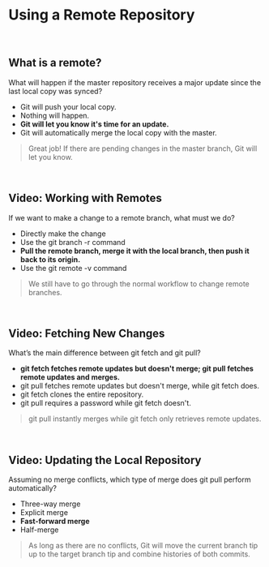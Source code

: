 # Using a Remote Repository

<br>

## What is a remote?

What will happen if the master repository receives a major update since the last local copy was synced?

* Git will push your local copy.
* Nothing will happen.
* **Git will let you know it's time for an update.**
* Git will automatically merge the local copy with the master.

> Great job! If there are pending changes in the master branch, Git will let you know.

<br>

## Video: Working with Remotes

If we want to make a change to a remote branch, what must we do?

* Directly make the change
* Use the git branch -r command
* **Pull the remote branch, merge it with the local branch, then push it back to its origin.**
* Use the git remote -v command

> We still have to go through the normal workflow to change remote branches.

<br>

## Video: Fetching New Changes

What’s the main difference between git fetch and git pull?

* **git fetch fetches remote updates but doesn't merge; git pull fetches remote updates and merges.**
* git pull fetches remote updates but doesn't merge, while git fetch does.
* git fetch clones the entire repository.
* git pull requires a password while git fetch doesn't.

> git pull instantly merges while git fetch only retrieves remote updates.

<br>

## Video: Updating the Local Repository

Assuming no merge conflicts, which type of merge does git pull perform automatically?

* Three-way merge
* Explicit merge
* **Fast-forward merge**
* Half-merge

> As long as there are no conflicts, Git will move the current branch tip up to the target branch tip and combine histories of both commits.
